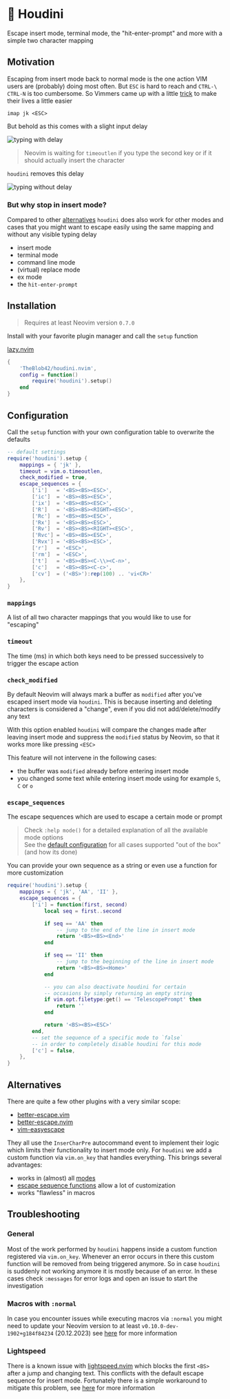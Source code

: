 # 🧙 Houdini

Escape insert mode, terminal mode, the "hit-enter-prompt" and more with a simple two character mapping

## Motivation

Escaping from insert mode back to normal mode is the one action VIM users are (probably) doing most often. But `ESC` is hard to reach and `CTRL-\ CTRL-N` is too cumbersome. So Vimmers came up with a little [trick](https://vim.fandom.com/wiki/Avoid_the_escape_key#Mappings) to make their lives a little easier

```vimscript
imap jk <ESC>
```

But behold as this comes with a slight input delay

![typing with delay](./assets/with_delay.gif)

> Neovim is waiting for `timeoutlen` if you type the second key or if it should actually insert the character

`houdini` removes this delay

![typing without delay](./assets/without_delay.gif)

### But why stop in insert mode?

Compared to other [alternatives](#alternatives) `houdini` does also work for other modes and cases that you might want to escape easily using the same mapping and without any visible typing delay

- insert mode
- terminal mode
- command line mode
- (virtual) replace mode
- ex mode
- the `hit-enter-prompt`

## Installation

> Requires at least Neovim version `0.7.0`

Install with your favorite plugin manager and call the `setup` function

[lazy.nvim](https://github.com/folke/lazy.nvim)
```lua
{
    'TheBlob42/houdini.nvim',
    config = function()
        require('houdini').setup()
    end
}
```

## Configuration

Call the `setup` function with your own configuration table to overwrite the defaults

```lua
-- default settings
require('houdini').setup {
    mappings = { 'jk' },
    timeout = vim.o.timeoutlen,
    check_modified = true,
    escape_sequences = {
        ['i']   = '<BS><BS><ESC>',
        ['ic']  = '<BS><BS><ESC>',
        ['ix']  = '<BS><BS><ESC>',
        ['R']   = '<BS><BS><RIGHT><ESC>',
        ['Rc']  = '<BS><BS><ESC>',
        ['Rx']  = '<BS><BS><ESC>',
        ['Rv']  = '<BS><BS><RIGHT><ESC>',
        ['Rvc'] = '<BS><BS><ESC>',
        ['Rvx'] = '<BS><BS><ESC>',
        ['r']   = '<ESC>',
        ['rm']  = '<ESC>',
        ['t']   = '<BS><BS><C-\\><C-n>',
        ['c']   = '<BS><BS><C-c>',
        ['cv']  = ('<BS>'):rep(100) .. 'vi<CR>'
    },
}
```

### `mappings`

A list of all two character mappings that you would like to use for "escaping"

### `timeout`

The time (ms) in which both keys need to be pressed successively to trigger the escape action

### `check_modified`

By default Neovim will always mark a buffer as `modified` after you've escaped insert mode via `houdini`. This is because inserting and deleting characters is considered a "change", even if you did not add/delete/modify any text

With this option enabled `houdini` will compare the changes made after leaving insert mode and suppress the `modified` status by Neovim, so that it works more like pressing `<ESC>`

This feature will not intervene in the following cases:

- the buffer was `modified` already before entering insert mode
- you changed some text while entering insert mode using for example `S`, `C` or `o`

### `escape_sequences`

The escape sequences which are used to escape a certain mode or prompt

> Check `:help mode()` for a detailed explanation of all the available mode options  
> See the [default configuration](#configuration) for all cases supported "out of the box" (and how its done)

You can provide your own sequence as a string or even use a function for more customization

```lua
require('houdini').setup {
    mappings = { 'jk', 'AA', 'II' },
    escape_sequences = {
        ['i'] = function(first, second)
            local seq = first..second

            if seq == 'AA' then
                -- jump to the end of the line in insert mode
                return '<BS><BS><End>'
            end

            if seq == 'II' then
                -- jump to the beginning of the line in insert mode
                return '<BS><BS><Home>'
            end

            -- you can also deactivate houdini for certain
            -- occasions by simply returning an empty string
            if vim.opt.filetype:get() == 'TelescopePrompt' then
                return ''
            end

            return '<BS><BS><ESC>'
        end,
        -- set the sequence of a specific mode to `false`
        -- in order to completely disable houdini for this mode
        ['c'] = false,
    },
}
```

## Alternatives

There are quite a few other plugins with a very similar scope:

- [better-escape.vim](https://github.com/jdhao/better-escape.vim)
- [better-escape.nvim](https://github.com/max397574/better-escape.nvim)
- [vim-easyescape](https://github.com/zhou13/vim-easyescape)

They all use the `InserCharPre` autocommand event to implement their logic which limits their functionality to insert mode only. For `houdini` we add a custom function via `vim.on_key` that handles everything. This brings several advantages:

- works in (almost) all [modes](#but-why-stop-in-insert-mode%3F)
- [escape sequence functions](#escape-sequences) allow a lot of customization
- works "flawless" in macros

## Troubleshooting

### General

Most of the work performed by `houdini` happens inside a custom function registered via `vim.on_key`. Whenever an error occurs in there this custom function will be removed from being triggered anymore. So in case `houdini` is suddenly not working anymore it is mostly because of an error. In these cases check `:messages` for error logs and open an issue to start the investigation

### Macros with `:normal`

In case you encounter issues while executing macros via `:normal` you might need to update your Neovim version to at least `v0.10.0-dev-1902+g184f84234` (20.12.2023) see [here](https://github.com/TheBlob42/houdini.nvim/issues/7) for more information

### Lightspeed

There is a known issue with [lightspeed.nvim](https://github.com/ggandor/lightspeed.nvim) which blocks the first `<BS>` after a jump and changing text. This conflicts with the default escape sequence for insert mode. Fortunately there is a simple workaround to mitigate this problem, see [here](https://github.com/ggandor/lightspeed.nvim/issues/140) for more information
